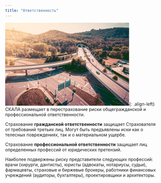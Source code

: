 ```yaml
---
title: "Ответственность"
---
```


![image-left](/assets/images/reinsurance/liability.jpg){: .align-left}
СКАЛА размещает в перестрахование риски общегражданской и профессиональной ответственности. 

Страхование **гражданской ответственности** защищает Страхователя от требований третьих лиц. Могут быть предъявлены иски как о телесных повреждениях, так и о материальном ущербе.

Страхование **профессиональной ответственности** защищает лиц определенных профессий от юридических претензий. 

Наиболее подвержены риску представители следующих профессий: врачи (хирурги, дантисты), юристы (адвокаты, нотариусы, судьи), фармацевты, страховые и биржевые брокеры, работники финансовых учреждений (аудиторы, бухгалтеры), проектировщики и архитекторы. 
